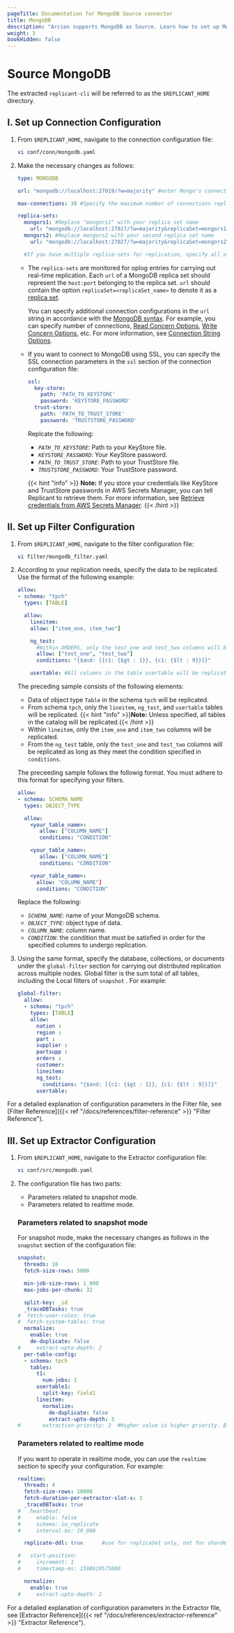 ```yaml
---
pageTitle: Documentation for MongoDB Source connector
title: MongoDB
description: "Arcion supports MongoDB as Source. Learn how to set up MongoDB in your data pipelines and get fast, reliable replications."
weight: 3
bookHidden: false
---
```


# Source MongoDB

The extracted `replicant-cli` will be referred to as the `$REPLICANT_HOME` directory.

## I. Set up Connection Configuration

1. From `$REPLICANT_HOME`, navigate to the connection configuration file:

    ```BASH
    vi conf/conn/mongodb.yaml
    ```

2. Make the necessary changes as follows:
    ```YAML
    type: MONGODB

    url: "mongodb://localhost:27019/?w=majority" #enter Mongo's connection URL

    max-connections: 30 #Specify the maximum number of connections replicant can open in MongoDB

    replica-sets:
      mongors1: #Replace "mongors1" with your replica set name
        url: "mongodb://localhost:27017/?w=majority&replicaSet=mongors1" #Enter the URL for given replica set including sockets for all nodes
      mongors2: #Replace mongors2 with your second replica set name
        url: "mongodb://localhost:27027/?w=majority&replicaSet=mongors2" #Enter the URL for given replica set including sockets for all nodes

      #If you have multiple replica-sets for replication, specify all of them here using the format explained above. A sample second replica-set is also shown below:
    ```

    - The `replica-sets` are monitored for oplog entries for carrying out real-time replication. Each `url` of a MongoDB replica set should represent the `host:port` belonging to the replica set. `url` should contain the option `replicaSet=<replicaSet_name>` to denote it as a [replica set](https://docs.mongodb.com/manual/reference/glossary/#std-term-replica-set). 
      
      You can specify additional connection configurations in the `url` string in accordance with the [MongoDB syntax](https://docs.mongodb.com/manual/reference/connection-string/). For example, you can specify number of connections, [Read Concern Options](https://www.mongodb.com/docs/manual/reference/connection-string/#readconcern-options), [Write Concern Options](https://www.mongodb.com/docs/manual/reference/connection-string/#write-concern-options), etc. For more information, see [Connection String Options](https://www.mongodb.com/docs/manual/reference/connection-string/#connection-string-options).
    - If you want to connect to MongoDB using SSL, you can specify the SSL connection parameters in the `ssl` section of the connection configuration file:

      ```YAML
      ssl:
        key-store:
          path: 'PATH_TO_KEYSTORE'
          password: 'KEYSTORE_PASSWORD'
        trust-store:
          path: 'PATH_TO_TRUST_STORE'
          password: 'TRUSTSTORE_PASSWORD'
      ```

      Replcate the following:

      - *`PATH_TO_KEYSTORE`*: Path to your KeyStore file.
      - *`KEYSTORE_PASSWORD`*: Your KeyStore password.
      - *`PATH_TO_TRUST_STORE`*: Path to your TrustStore file.
      - *`TRUSTSTORE_PASSWORD`*: Your TrustStore password.

      {{< hint "info" >}} 
  **Note:** If you store your credentials like KeyStore and TrustStore passwords in AWS Secrets Manager, you can tell Replicant to retrieve them. For more information, see [Retrieve credentials from AWS Secrets Manager](/docs/references/secrets-manager).
      {{< /hint >}}
    
## II. Set up Filter Configuration

1. From `$REPLICANT_HOME`, navigate to the filter configuration file:

    ```BASH
    vi filter/mongodb_filter.yaml
    ```
2. According to your replication needs, specify the data to be replicated. Use the format of the following example:  

    ```yaml
    allow:
    - schema: "tpch"
      types: [TABLE]

      allow:
        lineitem:
        allow: ["item_one, item_two"]

        ng_test:  
          #Within ORDERS, only the test_one and test_two columns will be replicated as long as they meet the condition $and: [{c1: {$gt : 1}}, {c1: {$lt : 9}}]}
          allow: ["test_one", "test_two"]
          conditions: "{$and: [{c1: {$gt : 1}}, {c1: {$lt : 9}}]}"

        usertable: #All columns in the table usertable will be replicated without any predicates
      ```

      The preceding sample consists of the following elements:

      - Data of object type `Table` in the schema `tpch` will be replicated.
      - From schema `tpch`, only the `lineitem`, `ng_test`, and `usertable` tables will be replicated.
        {{< hint "info" >}}**Note:** Unless specified, all tables in the catalog will be replicated.{{< /hint >}}
      - Within `lineitem`, only the `item_one` and `item_two` columns will be replicated.
      - From the `ng_test` table, only the `test_one` and `test_two` columns will be replicated as long as they meet the condition specified in `conditions`.

      The preceeding sample follows the followig format. You must adhere to this format for specifying your filters.

      ```YAML
      allow:
      - schema: SCHEMA_NAME
        types: OBJECT_TYPE

        allow:
          <your_table_name>:
             allow: ["COLUMN_NAME"]
             conditions: "CONDITION"

          <your_table_name>:  
             allow: ["COLUMN_NAME"]
             conditions: "CONDITION"

          <your_table_name>:
            allow: "COLUMN_NAME"]
            conditions: "CONDITION"         
      ```

      Replace the following:

      - *`SCHEMA_NAME`*: name of your MongoDB schema.
      - *`OBJECT_TYPE`*: object type of data.
      - *`COLUMN_NAME`*: column name.
      - *`CONDITION`*: the condition that must be satisfied in order for the specified columns to undergo replication.

3. Using the same format, specify the database, collections, or documents under the `global-filter` section for carrying out distributed replication across multiple nodes. Global filter is the sum total of all tables, including the Local filters of `snapshot` . For example:

    ```YAML
    global-filter:
      allow:
      - schema: "tpch"
        types: [TABLE]
        allow:
          nation :
          region :
          part :
          supplier :
          partsupp :
          orders :
          customer:
          lineitem:
          ng_test:
            conditions: "{$and: [{c1: {$gt : 1}}, {c1: {$lt : 9}}]}"
          usertable:
    ```

For a detailed explanation of configuration parameters in the Filter file, see [Filter Reference]({{< ref "/docs/references/filter-reference" >}} "Filter Reference").

## III. Set up Extractor Configuration

1. From `$REPLICANT_HOME`, navigate to the Extractor configuration file:
   ```BASH
   vi conf/src/mongodb.yaml
   ```

2. The configuration file has two parts:

    - Parameters related to snapshot mode.
    - Parameters related to realtime mode.

    ### Parameters related to snapshot mode
    For snapshot mode, make the necessary changes as follows in the `snapshot` section of the configuration file:

    ```YAML
    snapshot:
      threads: 16
      fetch-size-rows: 5000

      min-job-size-rows: 1_000
      max-jobs-per-chunk: 32

      split-key: _id
      _traceDBTasks: true
    #  fetch-user-roles: true
    #  fetch-system-tables: true
      normalize:
        enable: true
        de-duplicate: false
    #     extract-upto-depth: 2
      per-table-config:
      - schema: tpch
        tables:
          t1:
            num-jobs: 1
          usertable1:
            split-key: field1
          lineitem:
            normalize:
              de-duplicate: false
              extract-upto-depth: 3
    #       extraction-priority: 2  #Higher value is higher priority. Both positive and negative values are allowed. Default priority is 0 if unspecified.
    ```
    
    ### Parameters related to realtime mode
    If you want to operate in realtime mode, you can use the `realtime` section to specify your configuration. For example:

    ```YAML
    realtime:
      threads: 4
      fetch-size-rows: 10000
      fetch-duration-per-extractor-slot-s: 3
      _traceDBTasks: true
    #   heartbeat:
    #     enable: false
    #     schema: io_replicate
    #     interval-ms: 10_000

      replicate-ddl: true      #use for replicaSet only, not for sharded cluster

    #   start-position:
    #     increment: 1
    #     timestamp-ms: 1598619575000

      normalize:
        enable: true
    #     extract-upto-depth: 2
    ```
 For a detailed explanation of configuration parameters in the Extractor file, see [Extractor Reference]({{< ref "/docs/references/extractor-reference" >}} "Extractor Reference").
